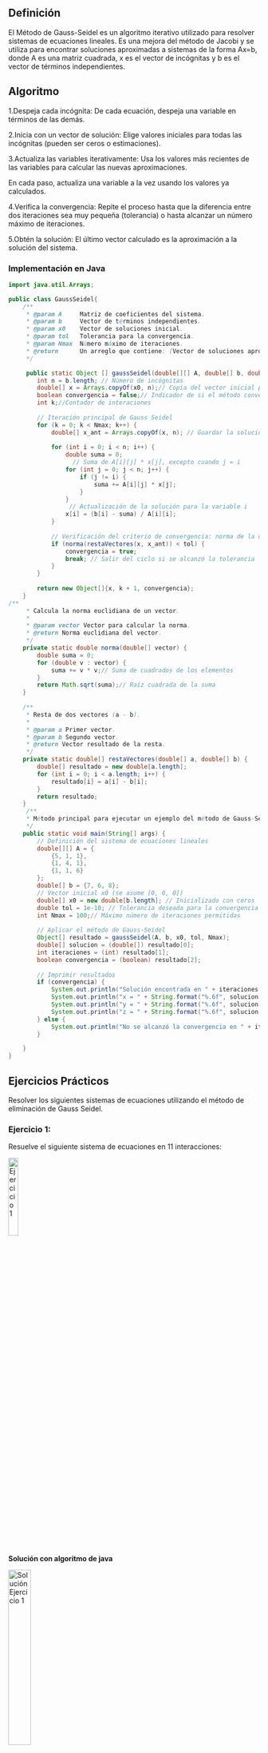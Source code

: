 ## Definición
El Método de Gauss-Seidel es un algoritmo iterativo utilizado para resolver sistemas de ecuaciones lineales.
Es una mejora del método de Jacobi y se utiliza para encontrar soluciones aproximadas a sistemas de la
forma Ax=b, donde A es una matriz cuadrada, x es el vector de incógnitas y b es el vector de términos independientes.

## Algoritmo 
1.Despeja cada incógnita:
De cada ecuación, despeja una variable en términos de las demás.

2.Inicia con un vector de solución:
Elige valores iniciales para todas las incógnitas (pueden ser ceros o estimaciones).

3.Actualiza las variables iterativamente:
Usa los valores más recientes de las variables para calcular las nuevas aproximaciones.

En cada paso, actualiza una variable a la vez usando los valores ya calculados.

4.Verifica la convergencia:
Repite el proceso hasta que la diferencia entre dos iteraciones sea muy pequeña (tolerancia)
o hasta alcanzar un número máximo de iteraciones.

5.Obtén la solución:
El último vector calculado es la aproximación a la solución del sistema.

### Implementación en Java
```java
import java.util.Arrays;

public class GaussSeidel{ 
    /** 
     * @param A     Matriz de coeficientes del sistema.
     * @param b     Vector de términos independientes.
     * @param x0    Vector de soluciones inicial.
     * @param tol   Tolerancia para la convergencia.
     * @param Nmax  Número máximo de iteraciones.
     * @return      Un arreglo que contiene: [Vector de soluciones aproximado, Número de iteraciones, Indicador de convergencia]
     */

     public static Object [] gaussSeidel(double[][] A, double[] b, double[] x0, double tol, int Nmax) {
        int n = b.length; // Número de incógnitas
        double[] x = Arrays.copyOf(x0, n);// Copia del vector inicial para no modificar el original
        boolean convergencia = false;// Indicador de si el método convergió
        int k;//Contador de interaciones
        
        // Iteración principal de Gauss Seidel
        for (k = 0; k < Nmax; k++) {
            double[] x_ant = Arrays.copyOf(x, n); // Guardar la solución anterior para comparar
            
            for (int i = 0; i < n; i++) {
                double suma = 0;
                  // Suma de A[i][j] * x[j], excepto cuando j = i
                for (int j = 0; j < n; j++) {
                    if (j != i) {
                        suma += A[i][j] * x[j];
                    }
                }
                 // Actualización de la solución para la variable i
                x[i] = (b[i] - suma) / A[i][i];
            }
            
            // Verificación del criterio de convergencia: norma de la diferencia < tolerancia
            if (norma(restaVectores(x, x_ant)) < tol) {
                convergencia = true;
                break; // Salir del ciclo si se alcanzó la tolerancia
            }
        }
        
        return new Object[]{x, k + 1, convergencia};
    }
/**
     * Calcula la norma euclidiana de un vector.
     * 
     * @param vector Vector para calcular la norma.
     * @return Norma euclidiana del vector.
     */
    private static double norma(double[] vector) {
        double suma = 0;
        for (double v : vector) {
            suma += v * v;// Suma de cuadrados de los elementos
        }
        return Math.sqrt(suma);// Raíz cuadrada de la suma
    }
    
    /**
     * Resta de dos vectores (a - b).
     * 
     * @param a Primer vector.
     * @param b Segundo vector.
     * @return Vector resultado de la resta.
     */
    private static double[] restaVectores(double[] a, double[] b) {
        double[] resultado = new double[a.length];
        for (int i = 0; i < a.length; i++) {
            resultado[i] = a[i] - b[i];
        }
        return resultado;
    }
     /**
     * Método principal para ejecutar un ejemplo del método de Gauss-Seidel.
     */
    public static void main(String[] args) {
        // Definición del sistema de ecuaciones lineales
        double[][] A = {
            {5, 1, 1},
            {1, 4, 1},
            {1, 1, 6}
        };
        double[] b = {7, 6, 8};
        // Vector inicial x0 (se asume [0, 0, 0])
        double[] x0 = new double[b.length]; // Inicializado con ceros
        double tol = 1e-10; // Tolerancia deseada para la convergencia
        int Nmax = 100;// Máximo número de iteraciones permitidas
        
        // Aplicar el método de Gauss-Seidel
        Object[] resultado = gaussSeidel(A, b, x0, tol, Nmax);
        double[] solucion = (double[]) resultado[0];
        int iteraciones = (int) resultado[1];
        boolean convergencia = (boolean) resultado[2];
        
        // Imprimir resultados
        if (convergencia) {
            System.out.println("Solución encontrada en " + iteraciones + " iteraciones:");
            System.out.println("x = " + String.format("%.6f", solucion[0]));
            System.out.println("y = " + String.format("%.6f", solucion[1]));
            System.out.println("z = " + String.format("%.6f", solucion[2]));
        } else {
            System.out.println("No se alcanzó la convergencia en " + iteraciones + " iteraciones");
        }

    }
}


```
## Ejercicios Prácticos
Resolver los siguientes sistemas de ecuaciones utilizando el método de eliminación de Gauss Seidel.
### Ejercicio 1: 
Resuelve el siguiente sistema de ecuaciones en 11 interacciones:

<img src="https://github.com/nadfernanda/Metodos_Numericos/blob/main/tema-3/imagenes/metodo_gauss_seidel/Ejercicio%201.png" width="20%" alt="Ejercicio 1">

**Solución con algoritmo de java**

<img src="https://github.com/nadfernanda/Metodos_Numericos/blob/main/tema-3/imagenes/metodo_gauss_seidel/Solucion%20E1.png" width="30%" alt="Solución Ejercicio 1">

### Ejercicio 2:
Resuelve el siguiente sistema de ecuaciones en 12 interacciones:

<img src="https://github.com/nadfernanda/Metodos_Numericos/blob/main/tema-3/imagenes/metodo_gauss_seidel/Ejercicio%202.png" width="20%" alt="Ejercicio 2">

**Solución con algoritmo de java**

<img src="https://github.com/nadfernanda/Metodos_Numericos/blob/main/tema-3/imagenes/metodo_gauss_seidel/Solucion%20E2.png" width="30%" alt="Solución Ejercicio 2">

### Ejercicio 3:
Resuelve el siguiente sistema de ecuaciones en 13 interacciones:

<img src="https://github.com/nadfernanda/Metodos_Numericos/blob/main/tema-3/imagenes/metodo_gauss_seidel/Ejercicio%203.png" width="20%" alt="Ejercicio 3">

**Solución con algoritmo de java**

<img src="https://github.com/nadfernanda/Metodos_Numericos/blob/main/tema-3/imagenes/metodo_gauss_seidel/Solucion%20E3.png" width="30%" alt="Solución Ejercicio 4">

### Ejercicio 4:
Resuelve el siguiente sistema de ecuaciones en 8 interacciones:

<img src="https://github.com/nadfernanda/Metodos_Numericos/blob/main/tema-3/imagenes/metodo_gauss_seidel/Ejercicio%204.png" width="20%" alt="Ejercicio 4">

**Solución con algoritmo de java**

<img src="https://github.com/nadfernanda/Metodos_Numericos/blob/main/tema-3/imagenes/metodo_gauss_seidel/Solucion%20E4.png" width="30%" alt="Solución Ejercicio 4">

Los resultados obtenidos con el método de Gauss-Seidel para el sistema propuesto son correctos. La solución encontrada (x = 1.299980, y = 2.868074, z = 2.698194) satisface perfectamente las tres ecuaciones del sistema cuando se sustituyen estos valores, y el método ha convergido en exactamente 8 iteraciones como se esperaba debido a la fuerte dominancia diagonal de la matriz de coeficientes. Esto demuestra que el algoritmo implementado funciona adecuadamente y es capaz de encontrar soluciones precisas en un número predecible de iteraciones para sistemas con buenas propiedades de convergencia.

### Ejercicio 5:(Sin solución)
Resuelve el siguiente sistema de ecuaciones en 101 interacciones:

<img src="https://github.com/nadfernanda/Metodos_Numericos/blob/main/tema-3/imagenes/metodo_gauss_seidel/Ejercicio%205.png" width="20%" alt="Ejercicio 5">

**Solución con algoritmo de java**

<img src="https://github.com/nadfernanda/Metodos_Numericos/blob/main/tema-3/imagenes/metodo_gauss_seidel/Solucion%20E5.png" width="40%" alt="Solución Ejercicio 5">

Este sistema no debería converger con el método de Gauss-Seidel porque no cumple con el criterio de dominancia diagonal. Para cada fila, el elemento en la diagonal principal debería ser mayor que la suma de los valores absolutos de los demás elementos en esa fila, lo cual no ocurre aquí.


